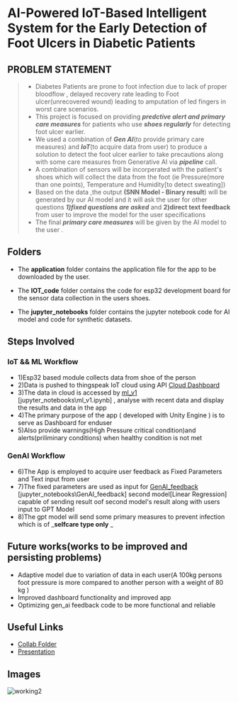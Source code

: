 # **AI-Powered IoT-Based Intelligent System for the Early Detection of Foot Ulcers in Diabetic Patients**
## PROBLEM STATEMENT 
> * Diabetes Patients are prone to foot infection due to lack of proper bloodflow , delayed recovery rate leading to Foot ulcer(unrecovered wound) leading to amputation of led fingers in worst care scenarios.
> * This project is focused on providing _**predctive alert and primary care measures**_ for patients who use _**shoes regularly**_ for detecting foot ulcer earlier. 
> * We used a combination of _**Gen AI**_(to provide primary care measures) and _**IoT**_(to acquire data from user) to produce a solution to detect the foot ulcer earlier to take precautions along with some care measures from Generative AI via _**pipeline**_ call.
> * A combination of sensors will be incorperated with the patient's shoes which will collect the data from the foot (ie Pressure(more than one points), Temperature and Humidity[to detect sweating])
> * Based on the data ,the output **(SNN Model - Binary result**) will be generated by our AI model and it will ask the user for other questions _**1)fixed questions are asked**_  and **2)direct text feedback** from user to improve the model for the user specifications
> * The final _**primary care measures**_ will be given by the AI model to the user .

## Folders

+ The **application** folder contains the application file for the app to be downloaded by the user.

+ The **IOT_code** folder contains the code for esp32 development board for the sensor data collection in the users shoes.

+ The **jupyter_notebooks** folder contains the jupyter notebook code for AI model and code for synthetic datasets.
## Steps Involved
### IoT && ML Workflow
* 1)Esp32 based module collects data from shoe of the person
* 2)Data is pushed to thingspeak IoT cloud using API [Cloud Dashboard](https://thingspeak.mathworks.com/channels/2683036)
* 3)The data in cloud is accessed by [ml_v1]([jupyter_notebooks\ml_v1.ipynb](https://github.com/MUTHUNITHIN/Project_oneAPI_hack_kpr/blob/master/jupyter_notebooks/ml_v1.ipynb))  [jupyter_notebooks\ml_v1.ipynb] , analyse with recent data and display the results and data in the app
* 4)The primary purpose of the app ( developed with Unity Engine ) is to serve as Dashboard for enduser
* 5)Also provide warnings(High Pressure critical condition)and alerts(priliminary conditions) when healthy condition is not met
### GenAI Workflow
* 6)The App is employed to acquire user feedback as Fixed Parameters and Text input from user
* 7)The fixed parameters are used as input for [GenAI_feedback](https://github.com/MUTHUNITHIN/Project_oneAPI_hack_kpr/blob/master/jupyter_notebooks/GenAI_feedback.ipynb) [jupyter_notebooks\GenAI_feedback] second model[Linear Regression] capable of sending result oof second model's result along with users input to GPT Model
* 8)The gpt model will send some primary measures to prevent infection which is of _**selfcare type only** _

## Future works(works to be improved and persisting problems)
  + Adaptive model due to variation of data in each user(A 100kg persons foot pressure is more compared to another person with a weight of 80 kg )
  + Improved dashboard functionality and improved app
  + Optimizing gen_ai feedback code to be more functional and reliable 
## Useful Links 
 * [Collab Folder](https://drive.google.com/drive/folders/112Qdr5gaD8mZ1U7n67ndsQetJe1yLnkT?usp=sharing)
 * [Presentation](https://1drv.ms/p/c/ec23c4583681336d/EdpRTcHZQOpDkg0qbM-UweUBKKeP-1CK0HOR1ckBj3KYKg?e=HFp02F)
## Images
   ![working2](https://github.com/MUTHUNITHIN/Project_oneAPI_hack_kpr/blob/master/images/working_ex2.jpeg)
